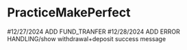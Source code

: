 ﻿# PracticeMakePerfect
#12/27/2024 ADD FUND_TRANFER
#12/28/2024 ADD ERROR HANDLING/show withdrawal+deposit success message
